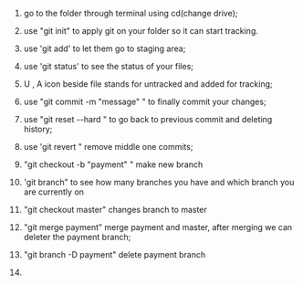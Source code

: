 <!-- afrer the installation of git from browser -->

1. go to the folder through terminal using cd(change drive);
2. use "git init" to apply git on your folder so it can start tracking.
3. use 'git add' to let them go to staging area;
4. use 'git status' to see the status of your files;
5. U , A icon beside file stands for untracked and added for tracking;
6. use "git commit -m "message" " to finally commit your changes;


7. use "git reset --hard <hashcode>" to go back to previous commit and deleting history;
8. use 'git revert <hashcode>" remove middle one commits;

9. "git checkout -b "payment" " make new branch
10. 'git branch" to see how many branches you have and which branch you are currently on
11. "git checkout master" changes branch to master
12. "git merge payment" merge payment and master, after merging we can deleter the payment branch;
13. "git branch -D payment" delete payment branch

<!-- how to push and pull from git hub from terminal -->
14.  